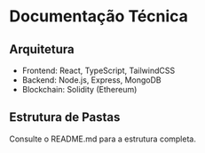 # Documentação Técnica

## Arquitetura
- Frontend: React, TypeScript, TailwindCSS
- Backend: Node.js, Express, MongoDB
- Blockchain: Solidity (Ethereum)

## Estrutura de Pastas
Consulte o README.md para a estrutura completa.
